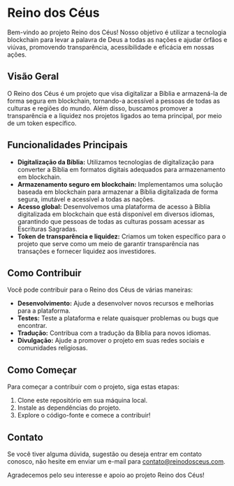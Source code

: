 # Reino dos Céus

Bem-vindo ao projeto Reino dos Céus! Nosso objetivo é utilizar a tecnologia blockchain para levar a palavra de Deus a todas as nações e ajudar órfãos e viúvas, promovendo transparência, acessibilidade e eficácia em nossas ações.

## Visão Geral

O Reino dos Céus é um projeto que visa digitalizar a Bíblia e armazená-la de forma segura em blockchain, tornando-a acessível a pessoas de todas as culturas e regiões do mundo. Além disso, buscamos promover a transparência e a liquidez nos projetos ligados ao tema principal, por meio de um token específico.

## Funcionalidades Principais

- **Digitalização da Bíblia:** Utilizamos tecnologias de digitalização para converter a Bíblia em formatos digitais adequados para armazenamento em blockchain.
- **Armazenamento seguro em blockchain:** Implementamos uma solução baseada em blockchain para armazenar a Bíblia digitalizada de forma segura, imutável e acessível a todas as nações.
- **Acesso global:** Desenvolvemos uma plataforma de acesso à Bíblia digitalizada em blockchain que está disponível em diversos idiomas, garantindo que pessoas de todas as culturas possam acessar as Escrituras Sagradas.
- **Token de transparência e liquidez:** Criamos um token específico para o projeto que serve como um meio de garantir transparência nas transações e fornecer liquidez aos investidores.

## Como Contribuir

Você pode contribuir para o Reino dos Céus de várias maneiras:

- **Desenvolvimento:** Ajude a desenvolver novos recursos e melhorias para a plataforma.
- **Testes:** Teste a plataforma e relate quaisquer problemas ou bugs que encontrar.
- **Tradução:** Contribua com a tradução da Bíblia para novos idiomas.
- **Divulgação:** Ajude a promover o projeto em suas redes sociais e comunidades religiosas.

## Como Começar

Para começar a contribuir com o projeto, siga estas etapas:

1. Clone este repositório em sua máquina local.
2. Instale as dependências do projeto.
3. Explore o código-fonte e comece a contribuir!

## Contato

Se você tiver alguma dúvida, sugestão ou deseja entrar em contato conosco, não hesite em enviar um e-mail para [contato@reinodosceus.com](mailto:).

Agradecemos pelo seu interesse e apoio ao projeto Reino dos Céus!
